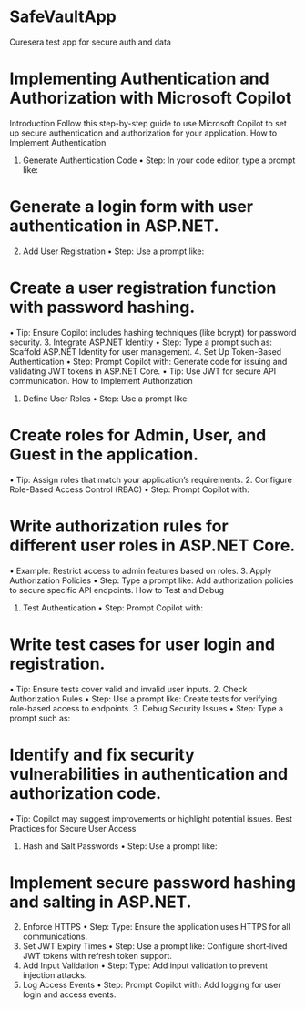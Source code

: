 # SafeVaultApp
Curesera test app for secure auth and data

# Implementing Authentication and Authorization with Microsoft Copilot
Introduction
Follow this step-by-step guide to use Microsoft Copilot to set up secure authentication and authorization for your application.
How to Implement Authentication
1.	Generate Authentication Code
•	Step: In your code editor, type a prompt like:
# Generate a login form with user authentication in ASP.NET.
2. Add User Registration
•	Step: Use a prompt like:
# Create a user registration function with password hashing.
•	Tip: Ensure Copilot includes hashing techniques (like bcrypt) for password security.
3. Integrate ASP.NET Identity
•	Step: Type a prompt such as:
Scaffold ASP.NET Identity for user management.
4. Set Up Token-Based Authentication
•	Step: Prompt Copilot with:
Generate code for issuing and validating JWT tokens in ASP.NET Core.
•	Tip: Use JWT for secure API communication.
How to Implement Authorization
1.	Define User Roles
•	Step: Use a prompt like:
# Create roles for Admin, User, and Guest in the application.
•	Tip: Assign roles that match your application’s requirements.
2. Configure Role-Based Access Control (RBAC)
•	Step: Prompt Copilot with:
# Write authorization rules for different user roles in ASP.NET Core.
•	Example: Restrict access to admin features based on roles.
3. Apply Authorization Policies
•	Step: Type a prompt like:
Add authorization policies to secure specific API endpoints.
How to Test and Debug
1.	Test Authentication
•	Step: Prompt Copilot with:
# Write test cases for user login and registration.
•	Tip: Ensure tests cover valid and invalid user inputs.
2. Check Authorization Rules
•	Step: Use a prompt like:
Create tests for verifying role-based access to endpoints.
3. Debug Security Issues
•	Step: Type a prompt such as:
# Identify and fix security vulnerabilities in authentication and authorization code.
•	Tip: Copilot may suggest improvements or highlight potential issues.
Best Practices for Secure User Access
1.	Hash and Salt Passwords
•	Step: Use a prompt like:
# Implement secure password hashing and salting in ASP.NET.
2. Enforce HTTPS
•	Step: Type:
Ensure the application uses HTTPS for all communications.
3. Set JWT Expiry Times
•	Step: Use a prompt like:
Configure short-lived JWT tokens with refresh token support.
4. Add Input Validation
•	Step: Type:
Add input validation to prevent injection attacks.
5. Log Access Events
•	Step: Prompt Copilot with:
Add logging for user login and access events.
